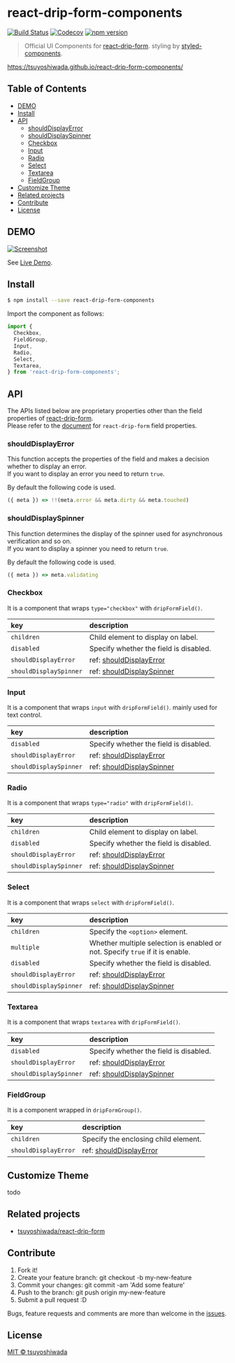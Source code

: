 # react-drip-form-components

[![Build Status](http://img.shields.io/travis/tsuyoshiwada/react-drip-form-components.svg?style=flat-square)](https://travis-ci.org/tsuyoshiwada/react-drip-form-components)
[![Codecov](https://img.shields.io/codecov/c/github/tsuyoshiwada/react-drip-form-components.svg?style=flat-square)](https://codecov.io/gh/tsuyoshiwada/react-drip-form-components)
[![npm version](https://img.shields.io/npm/v/react-drip-form-components.svg?style=flat-square)](http://badge.fury.io/js/react-drip-form-components)

> Official UI Components for [react-drip-form](https://github.com/tsuyoshiwada/react-drip-form). styling by [styled-components](https://github.com/styled-components/styled-components).

https://tsuyoshiwada.github.io/react-drip-form-components/




## Table of Contents

* [DEMO](#demo)
* [Install](#install)
* [API](#api)
  * [shouldDisplayError](#shoulddisplayerror)
  * [shouldDisplaySpinner](#shoulddisplayspinner)
  * [Checkbox](#checkbox)
  * [Input](#input)
  * [Radio](#radio)
  * [Select](#select)
  * [Textarea](#textarea)
  * [FieldGroup](#fieldgroup)
* [Customize Theme](#customize-theme)
* [Related projects](#related-projects)
* [Contribute](#contribute)
* [License](#license)




## DEMO

[![Screenshot](https://raw.githubusercontent.com/tsuyoshiwada/react-drip-form-components/artwork/demo-screenshot.png)](https://tsuyoshiwada.github.io/react-drip-form-components/)

See [Live Demo](https://tsuyoshiwada.github.io/react-drip-form-components/).




## Install

```bash
$ npm install --save react-drip-form-components
```

Import the component as follows:

```javascript
import {
  Checkbox,
  FieldGroup,
  Input,
  Radio,
  Select,
  Textarea,
} from 'react-drip-form-components';
```




## API

The APIs listed below are proprietary properties other than the field properties of [react-drip-form](https://github.com/tsuyoshiwada/react-drip-form).  
Please refer to the [document](https://tsuyoshiwada.github.io/react-drip-form/docs/api/drip-form-field/) for `react-drip-form` field properties.


### shouldDisplayError

This function accepts the properties of the field and makes a decision whether to display an error.  
If you want to display an error you need to return `true`.

By default the following code is used.

```javascript
({ meta }) => !!(meta.error && meta.dirty && meta.touched)
```


### shouldDisplaySpinner

This function determines the display of the spinner used for asynchronous verification and so on.  
If you want to display a spinner you need to return `true`.

By default the following code is used.

```javascript
({ meta }) => meta.validating
```


### Checkbox

It is a component that wraps `type="checkbox"` with `dripFormField()`.

| key                    | description                                        |
|:-----------------------|:---------------------------------------------------|
| `children`             | Child element to display on label.                 |
| `disabled`             | Specify whether the field is disabled.             |
| `shouldDisplayError`   | ref: [shouldDisplayError](#shoulddisplayerror)     |
| `shouldDisplaySpinner` | ref: [shouldDisplaySpinner](#shoulddisplayspinner) |


### Input

It is a component that wraps `input` with `dripFormField()`. mainly used for text control.

| key                    | description                                        |
|:-----------------------|:---------------------------------------------------|
| `disabled`             | Specify whether the field is disabled.             |
| `shouldDisplayError`   | ref: [shouldDisplayError](#shoulddisplayerror)     |
| `shouldDisplaySpinner` | ref: [shouldDisplaySpinner](#shoulddisplayspinner) |


### Radio

It is a component that wraps `type="radio"` with `dripFormField()`.

| key                    | description                                        |
|:-----------------------|:---------------------------------------------------|
| `children`             | Child element to display on label.                 |
| `disabled`             | Specify whether the field is disabled.             |
| `shouldDisplayError`   | ref: [shouldDisplayError](#shoulddisplayerror)     |
| `shouldDisplaySpinner` | ref: [shouldDisplaySpinner](#shoulddisplayspinner) |


### Select

It is a component that wraps `select` with `dripFormField()`.

| key                    | description                                                                   |
|:-----------------------|:------------------------------------------------------------------------------|
| `children`             | Specify the `<option>` element.                                               |
| `multiple`             | Whether multiple selection is enabled or not. Specify `true` if it is enable. |
| `disabled`             | Specify whether the field is disabled.                                        |
| `shouldDisplayError`   | ref: [shouldDisplayError](#shoulddisplayerror)                                |
| `shouldDisplaySpinner` | ref: [shouldDisplaySpinner](#shoulddisplayspinner)                            |


### Textarea

It is a component that wraps `textarea` with `dripFormField()`.

| key                    | description                                        |
|:-----------------------|:---------------------------------------------------|
| `disabled`             | Specify whether the field is disabled.             |
| `shouldDisplayError`   | ref: [shouldDisplayError](#shoulddisplayerror)     |
| `shouldDisplaySpinner` | ref: [shouldDisplaySpinner](#shoulddisplayspinner) |


### FieldGroup

It is a component wrapped in `dripFormGroup()`.

| key                  | description                                    |
|:---------------------|:-----------------------------------------------|
| `children`           | Specify the enclosing child element.           |
| `shouldDisplayError` | ref: [shouldDisplayError](#shoulddisplayerror) |


## Customize Theme

todo



## Related projects

* [tsuyoshiwada/react-drip-form](https://github.com/tsuyoshiwada/react-drip-form)




## Contribute

1. Fork it!
1. Create your feature branch: git checkout -b my-new-feature
1. Commit your changes: git commit -am 'Add some feature'
1. Push to the branch: git push origin my-new-feature
1. Submit a pull request :D

Bugs, feature requests and comments are more than welcome in the [issues](https://github.com/tsuyoshiwada/react-drip-form-components/issues).




## License

[MIT © tsuyoshiwada](./LICENSE)

